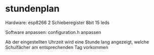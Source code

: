 # stundenplan

Hardware: esp8266
          2 Schieberegister 8bit
          15 leds

Software anpassen: configuration.h anpassen

Ab der eingestellten Uhrzeit wird eine Stunde lang angezeigt, welche Schulfächer am entsprechenden Tag vorkommen 
